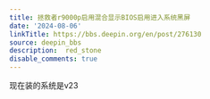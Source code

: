 ```yaml
---
title: 拯救者r9000p启用混合显示BIOS启用进入系统黑屏
date: '2024-08-06'
linkTitle: https://bbs.deepin.org/en/post/276130
source: deepin_bbs
description:  red_stone 
disable_comments: true
---
```

现在装的系统是v23
